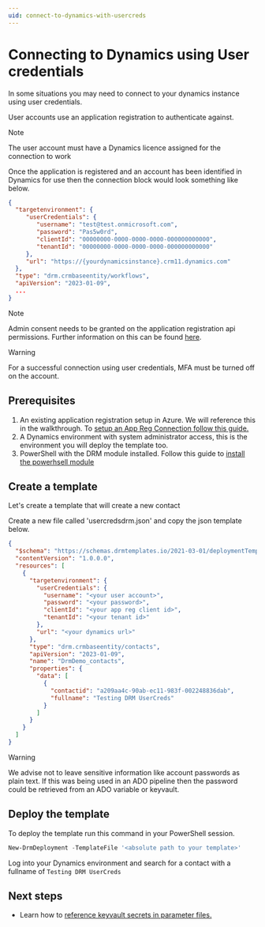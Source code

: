 ```yaml
---
uid: connect-to-dynamics-with-usercreds
---
```


# Connecting to Dynamics using User credentials

In some situations you may need to connect to your dynamics instance using 
user credentials.

User accounts use an application registration to authenticate against.

> [!NOTE]
> The user account must have a Dynamics licence assigned for the connection to work

Once the application is registered and an account has been identified in Dynamics 
for use then the connection block would look something like below.

```json
{ 
  "targetenvironment": { 
     "userCredentials": { 
        "username": "test@test.onmicrosoft.com", 
        "password": "Pas5w0rd", 
        "clientId": "00000000-0000-0000-0000-000000000000", 
        "tenantId": "00000000-0000-0000-0000-000000000000"
     },
     "url": "https://{yourdynamicsinstance}.crm11.dynamics.com" 
  }, 
  "type": "drm.crmbaseentity/workflows", 
  "apiVersion": "2023-01-09", 
  ...
}
```

> [!NOTE]
> Admin consent needs to be granted on the application registration api permissions.
Further information on this can be found [here](xref:setup-app-reg-connection).

> [!WARNING]
> For a successful connection using user credentials, MFA must be turned off on the account.

## Prerequisites

1.  An existing application registration setup in Azure. We will reference this in 
the walkthrough. To [setup an App Reg Connection follow this guide.](xref:setup-app-reg-connection)
2.  A Dynamics environment with system administrator access, this is the environment
 you will deploy the template too.
3. PowerShell with the DRM module installed. Follow this guide to 
[install the powerhsell module](xref:install-powerhsell-module)

## Create a template

Let's create a template that will create a new contact

Create a new file called 'usercredsdrm.json' and copy the json template below. 

```json
{
  "$schema": "https://schemas.drmtemplates.io/2021-03-01/deploymentTemplate.json#",
  "contentVersion": "1.0.0.0",
  "resources": [
    {
      "targetenvironment": {
        "userCredentials": { 
          "username": "<your user account>", 
          "password": "<your password>", 
          "clientId": "<your app reg client id>", 
          "tenantId": "<your tenant id>"
        },
        "url": "<your dynamics url>"
      },
      "type": "drm.crmbaseentity/contacts",
      "apiVersion": "2023-01-09",
      "name": "DrmDemo_contacts",
      "properties": {
        "data": [
          {
            "contactid": "a209aa4c-90ab-ec11-983f-002248836dab",
            "fullname": "Testing DRM UserCreds"
          }
        ]
      }
    }
  ]
}
```

>[!WARNING]
> We advise not to leave sensitive information like account passwords as plain text.
> If this was being used in an ADO pipeline then the password could be retrieved from
> an ADO variable or keyvault.

## Deploy the template

To deploy the template run this command in your PowerShell session.

```powershell
New-DrmDeployment -TemplateFile '<absolute path to your template>'
```

Log into your Dynamics environment and search for a contact with a fullname of 
```Testing DRM UserCreds```

## Next steps

- Learn how to [reference keyvault secrets in parameter files.](xref:reference-keyvault-secrets)